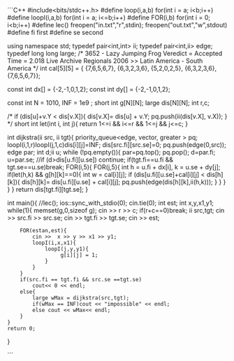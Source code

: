 ´´´C++ 
#include<bits/stdc++.h>
#define loop(i,a,b) for(int i = a; i<b;i++)
#define loopI(i,a,b) for(int i = a; i<=b;i++)
#define FOR(i,b) for(int i = 0; i<b;i++)
#define lec() freopen("in.txt","r",stdin); freopen("out.txt","w",stdout)
#define fi first
#define se second

using namespace std;
typedef pair<int,int> ii;
typedef pair<int,ii> edge;
typedef long long large;
/*
3652 - Lazy Jumping Frog
Veredict =  Accepted 
Time = 2.018
Live Archive
Regionals 2006 >> Latin America - South America
*/
int cal[5][5] = {
		{7,6,5,6,7},
		{6,3,2,3,6},
		{5,2,0,2,5},
		{6,3,2,3,6},
		{7,6,5,6,7}};


const int dx[] = {-2,-1,0,1,2};
const int dy[] = {-2,-1,0,1,2};


const int N = 1010, INF = 1e9 ;
short int g[N][N];
large dis[N][N];
int r,c;


/*
 if (dis[u]+v.Y < dis[v.X]){
	      dis[v.X]= dis[u] + v.Y;
	      pq.push(ii(dis[v.X], v.X));
	}
*/
short int let(int i, int j){
	return 1<=i && i<=r && 1<=j && j<=c;
}

int dijkstra(ii src, ii tgt){
	priority_queue<edge, vector<edge>, greater<edge> > pq;
	loopI(i,1,r)loopI(j,1,c)dis[i][j]=INF; 
	dis[src.fi][src.se]=0;
	pq.push(edge(0,src));
	edge par;
	int d;ii u;
	while (!pq.empty()){
	  par=pq.top(); pq.pop();
	  d=par.fi; u=par.se;
	  //if (d>dis[u.fi][u.se]) continue;
	  if(tgt.fi==u.fi && tgt.se==u.se)break;
	  FOR(i,5){
	  	FOR(j,5){
	  		int h = u.fi + dx[i], k  = u.se + dy[j];
			if(let(h,k) && g[h][k]==0){
				int w = cal[i][j];
				if (dis[u.fi][u.se]+cal[i][j] < dis[h][k]){
				      dis[h][k]= dis[u.fi][u.se] + cal[i][j];
				      pq.push(edge(dis[h][k],ii(h,k)));
				}
			} 
		}
	  }
	}
	return dis[tgt.fi][tgt.se];
}


int main(){
	//lec();
	ios::sync_with_stdio(0);
	cin.tie(0);
	int est;
	int x,y,x1,y1;
	while(1){
		memset(g,0,sizeof g);
		cin >> r >> c;
		if(r+c==0)break;
		ii src,tgt;
		cin >> src.fi >> src.se; 
		cin >> tgt.fi >> tgt.se; 
		cin >> est;

		FOR(estan,est){
			cin >>  x >> y >> x1 >> y1;
			loopI(i,x,x1){
				loopI(j,y,y1){
					 g[i][j] = 1;
				}
			}	
		}
		if(src.fi == tgt.fi && src.se ==tgt.se)
			cout<< 0 << endl;
		else{
			large wMax = dijkstra(src,tgt);
			if(wMax == INF)cout << "impossible" << endl;
			else cout << wMax<< endl;
		}
	}
	return 0;
}

´´´
